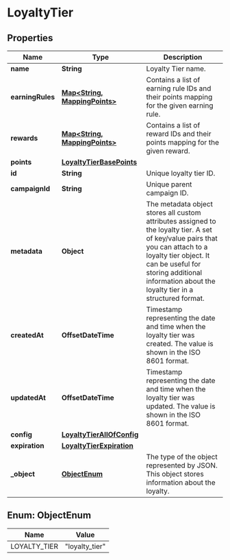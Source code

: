 

# LoyaltyTier


## Properties

| Name | Type | Description |
|------------ | ------------- | ------------- |
|**name** | **String** | Loyalty Tier name. |
|**earningRules** | [**Map&lt;String, MappingPoints&gt;**](MappingPoints.md) | Contains a list of earning rule IDs and their points mapping for the given earning rule. |
|**rewards** | [**Map&lt;String, MappingPoints&gt;**](MappingPoints.md) | Contains a list of reward IDs and their points mapping for the given reward. |
|**points** | [**LoyaltyTierBasePoints**](LoyaltyTierBasePoints.md) |  |
|**id** | **String** | Unique loyalty tier ID. |
|**campaignId** | **String** | Unique parent campaign ID. |
|**metadata** | **Object** | The metadata object stores all custom attributes assigned to the loyalty tier. A set of key/value pairs that you can attach to a loyalty tier object. It can be useful for storing additional information about the loyalty tier in a structured format. |
|**createdAt** | **OffsetDateTime** | Timestamp representing the date and time when the loyalty tier was created. The value is shown in the ISO 8601 format. |
|**updatedAt** | **OffsetDateTime** | Timestamp representing the date and time when the loyalty tier was updated. The value is shown in the ISO 8601 format. |
|**config** | [**LoyaltyTierAllOfConfig**](LoyaltyTierAllOfConfig.md) |  |
|**expiration** | [**LoyaltyTierExpiration**](LoyaltyTierExpiration.md) |  |
|**_object** | [**ObjectEnum**](#ObjectEnum) | The type of the object represented by JSON. This object stores information about the loyalty. |



## Enum: ObjectEnum

| Name | Value |
|---- | -----|
| LOYALTY_TIER | &quot;loyalty_tier&quot; |



